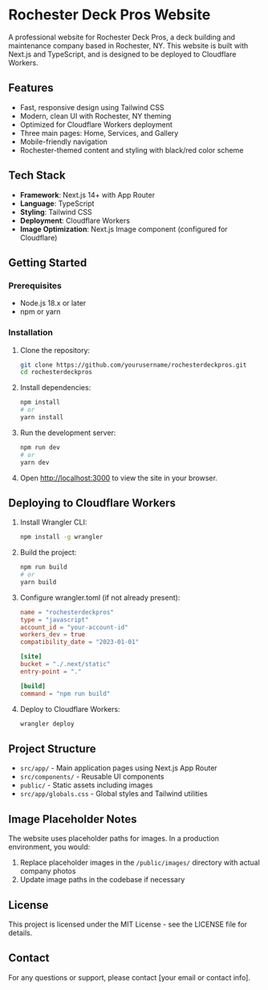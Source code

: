 # Rochester Deck Pros Website

A professional website for Rochester Deck Pros, a deck building and maintenance company based in Rochester, NY. This website is built with Next.js and TypeScript, and is designed to be deployed to Cloudflare Workers.

## Features

- Fast, responsive design using Tailwind CSS
- Modern, clean UI with Rochester, NY theming
- Optimized for Cloudflare Workers deployment
- Three main pages: Home, Services, and Gallery
- Mobile-friendly navigation
- Rochester-themed content and styling with black/red color scheme

## Tech Stack

- **Framework**: Next.js 14+ with App Router
- **Language**: TypeScript
- **Styling**: Tailwind CSS
- **Deployment**: Cloudflare Workers
- **Image Optimization**: Next.js Image component (configured for Cloudflare)

## Getting Started

### Prerequisites

- Node.js 18.x or later
- npm or yarn

### Installation

1. Clone the repository:
   ```bash
   git clone https://github.com/yourusername/rochesterdeckpros.git
   cd rochesterdeckpros
   ```

2. Install dependencies:
   ```bash
   npm install
   # or
   yarn install
   ```

3. Run the development server:
   ```bash
   npm run dev
   # or
   yarn dev
   ```

4. Open [http://localhost:3000](http://localhost:3000) to view the site in your browser.

## Deploying to Cloudflare Workers

1. Install Wrangler CLI:
   ```bash
   npm install -g wrangler
   ```

2. Build the project:
   ```bash
   npm run build
   # or
   yarn build
   ```

3. Configure wrangler.toml (if not already present):
   ```toml
   name = "rochesterdeckpros"
   type = "javascript"
   account_id = "your-account-id"
   workers_dev = true
   compatibility_date = "2023-01-01"

   [site]
   bucket = "./.next/static"
   entry-point = "."

   [build]
   command = "npm run build"
   ```

4. Deploy to Cloudflare Workers:
   ```bash
   wrangler deploy
   ```

## Project Structure

- `src/app/` - Main application pages using Next.js App Router
- `src/components/` - Reusable UI components
- `public/` - Static assets including images
- `src/app/globals.css` - Global styles and Tailwind utilities

## Image Placeholder Notes

The website uses placeholder paths for images. In a production environment, you would:

1. Replace placeholder images in the `/public/images/` directory with actual company photos
2. Update image paths in the codebase if necessary

## License

This project is licensed under the MIT License - see the LICENSE file for details.

## Contact

For any questions or support, please contact [your email or contact info].
